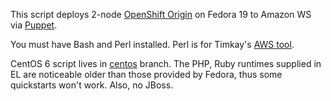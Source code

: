 This script deploys 2-node [OpenShift Origin] on Fedora 19 to Amazon WS via [Puppet](http://openshift.github.io/documentation/oo_deployment_guide_puppet.html).

You must have Bash and Perl installed. Perl is for Timkay's [AWS tool](https://github.com/timkay/aws).

CentOS 6 script lives in [centos](https://github.com/arkadijs/openshift-inception/tree/centos) branch. The PHP, Ruby runtimes supplied in EL are noticeable older than those provided by Fedora, thus some quickstarts won't work. Also, no JBoss.

[OpenShift Origin]: http://openshift.github.io/documentation/
